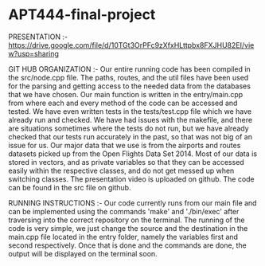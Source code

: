# APT444-final-project

PRESENTATION :-
https://drive.google.com/file/d/10TGt3OrPFc9zXfxHLttpbx8FXJHU82EI/view?usp=sharing

GIT HUB ORGANIZATION :- 
Our entire running code has been compiled in the src/node.cpp file. The paths, routes, and the util files have been used for the parsing and getting access to the needed data from the databases that we have chosen. Our main function is written in the entry/main.cpp from where each and every method of the code can be accessed and tested. We have even written tests in the tests/test.cpp file which we have already run and checked. We have had issues with the makefile, and there are situations sometimes where the tests do not run, but we have already checked that our tests run accurately in the past, so that was not big of an issue for us. 
Our major data that we use is from the airports and routes datasets picked up from the Open Flights Data Set 2014. Most of our data is stored in vectors, and as private variables so that they can be accessed easily within the respective classes, and do not get messed up when switching classes. The presentation video is uploaded on github. The code can be found in the src file on github. 

RUNNING INSTRUCTIONS :- 
Our code currently runs from our main file and can be implemented using the commands 'make' and './bin/exec' after traversing into the correct repository on the terminal. The running of the code is very simple, we just change the source and the destination in the main.cpp file located in the entry folder, namely the variables first and second respectively. Once that is done and the commands are done, the output will be displayed on the terminal soon. 
